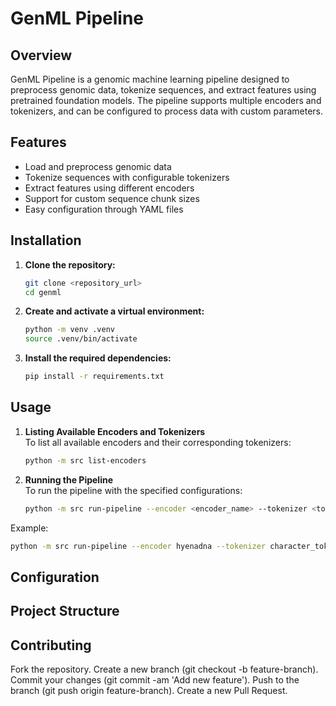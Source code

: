 # GenML Pipeline

## Overview

GenML Pipeline is a genomic machine learning pipeline designed to preprocess genomic data, tokenize sequences, and extract features using pretrained foundation models. The pipeline supports multiple encoders and tokenizers, and can be configured to process data with custom parameters.

## Features

- Load and preprocess genomic data
- Tokenize sequences with configurable tokenizers
- Extract features using different encoders
- Support for custom sequence chunk sizes
- Easy configuration through YAML files

## Installation

1. **Clone the repository:**

   ```sh
   git clone <repository_url>
   cd genml
   ```

2. **Create and activate a virtual environment:**

   ```sh
   python -m venv .venv
   source .venv/bin/activate
   ```

3. **Install the required dependencies:**

   ```sh
   pip install -r requirements.txt
   ```

## Usage

1. **Listing Available Encoders and Tokenizers** <br>
To list all available encoders and their corresponding tokenizers:
   ```sh
   python -m src list-encoders
   ```

2. **Running the Pipeline** <br>
To run the pipeline with the specified configurations:
   ```sh
   python -m src run-pipeline --encoder <encoder_name> --tokenizer <tokenizer_name> --chunk-size <chunk_size>
   ```
Example:
   ```sh
   python -m src run-pipeline --encoder hyenadna --tokenizer character_tokenizer --chunk-size 500
   ```



## Configuration
## Project Structure
## Contributing
Fork the repository.
Create a new branch (git checkout -b feature-branch).
Commit your changes (git commit -am 'Add new feature').
Push to the branch (git push origin feature-branch).
Create a new Pull Request.





